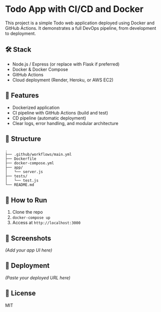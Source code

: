 # Todo App with CI/CD and Docker

This project is a simple Todo web application deployed using Docker and GitHub Actions. It demonstrates a full DevOps pipeline, from development to deployment.

## 🛠 Stack
- Node.js / Express (or replace with Flask if preferred)
- Docker & Docker Compose
- GitHub Actions
- Cloud deployment (Render, Heroku, or AWS EC2)

## 🔧 Features
- Dockerized application
- CI pipeline with GitHub Actions (build and test)
- CD pipeline (automatic deployment)
- Clear logs, error handling, and modular architecture

## 📁 Structure
```
.
├── .github/workflows/main.yml
├── Dockerfile
├── docker-compose.yml
├── app/
│   └── server.js
├── tests/
│   └── test.js
└── README.md
```

## 🚀 How to Run
1. Clone the repo
2. `docker-compose up`
3. Access at `http://localhost:3000`

## 📸 Screenshots
*(Add your app UI here)*

## 🔗 Deployment
*(Paste your deployed URL here)*

## 📄 License
MIT
